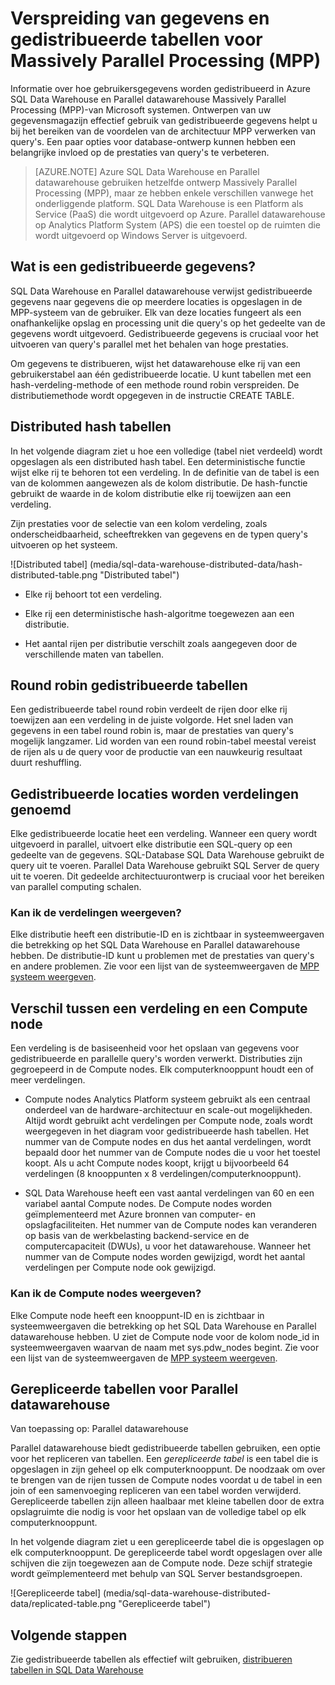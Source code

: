 <properties
   pageTitle="Gedistribueerde gegevens en opties voor de Massively Parallel Processing (MPP)-systemen van SQL Data Warehouse en Parallel datawarehouse verdeeld | Microsoft Azure"
   description="Informatie over hoe de gegevens worden verdeeld voor Massively Parallel Processing (MPP) en de opties voor het distribueren van tabellen in Azure SQL Data Warehouse en Parallel datawarehouse."
   services="sql-data-warehouse"
   documentationCenter="NA"
   authors="barbkess"
   manager="barbkess"
   editor=""/>

<tags
   ms.service="sql-data-warehouse"
   ms.devlang="NA"
   ms.topic="article"
   ms.tgt_pltfrm="NA"
   ms.workload="data-services"
   ms.date="10/10/2016"
   ms.author="barbkess"/>


# <a name="distributed-data-and-distributed-tables-for-massively-parallel-processing-mpp"></a>Verspreiding van gegevens en gedistribueerde tabellen voor Massively Parallel Processing (MPP)

Informatie over hoe gebruikersgegevens worden gedistribueerd in Azure SQL Data Warehouse en Parallel datawarehouse Massively Parallel Processing (MPP)-van Microsoft systemen. Ontwerpen van uw gegevensmagazijn effectief gebruik van gedistribueerde gegevens helpt u bij het bereiken van de voordelen van de architectuur MPP verwerken van query's. Een paar opties voor database-ontwerp kunnen hebben een belangrijke invloed op de prestaties van query's te verbeteren.  

>[AZURE.NOTE] Azure SQL Data Warehouse en Parallel datawarehouse gebruiken hetzelfde ontwerp Massively Parallel Processing (MPP), maar ze hebben enkele verschillen vanwege het onderliggende platform. SQL Data Warehouse is een Platform als Service (PaaS) die wordt uitgevoerd op Azure. Parallel datawarehouse op Analytics Platform System (APS) die een toestel op de ruimten die wordt uitgevoerd op Windows Server is uitgevoerd.

## <a name="what-is-distributed-data"></a>Wat is een gedistribueerde gegevens?

SQL Data Warehouse en Parallel datawarehouse verwijst gedistribueerde gegevens naar gegevens die op meerdere locaties is opgeslagen in de MPP-systeem van de gebruiker. Elk van deze locaties fungeert als een onafhankelijke opslag en processing unit die query's op het gedeelte van de gegevens wordt uitgevoerd. Gedistribueerde gegevens is cruciaal voor het uitvoeren van query's parallel met het behalen van hoge prestaties.

Om gegevens te distribueren, wijst het datawarehouse elke rij van een gebruikerstabel aan één gedistribueerde locatie.  U kunt tabellen met een hash-verdeling-methode of een methode round robin verspreiden. De distributiemethode wordt opgegeven in de instructie CREATE TABLE. 

## <a name="hash-distributed-tables"></a>Distributed hash tabellen
  
In het volgende diagram ziet u hoe een volledige (tabel niet verdeeld) wordt opgeslagen als een distributed hash tabel. Een deterministische functie wijst elke rij te behoren tot een verdeling. In de definitie van de tabel is een van de kolommen aangewezen als de kolom distributie. De hash-functie gebruikt de waarde in de kolom distributie elke rij toewijzen aan een verdeling.

Zijn prestaties voor de selectie van een kolom verdeling, zoals onderscheidbaarheid, scheeftrekken van gegevens en de typen query's uitvoeren op het systeem.
  
![Distributed tabel] (media/sql-data-warehouse-distributed-data/hash-distributed-table.png "Distributed tabel")  
  
-   Elke rij behoort tot een verdeling.  
  
-   Elke rij een deterministische hash-algoritme toegewezen aan een distributie.  
  
-   Het aantal rijen per distributie verschilt zoals aangegeven door de verschillende maten van tabellen.

## <a name="round-robin-distributed-tables"></a>Round robin gedistribueerde tabellen

Een gedistribueerde tabel round robin verdeelt de rijen door elke rij toewijzen aan een verdeling in de juiste volgorde. Het snel laden van gegevens in een tabel round robin is, maar de prestaties van query's mogelijk langzamer.  Lid worden van een round robin-tabel meestal vereist de rijen als u de query voor de productie van een nauwkeurig resultaat duurt reshuffling.

## <a name="distributed-storage-locations-are-called-distributions"></a>Gedistribueerde locaties worden verdelingen genoemd

Elke gedistribueerde locatie heet een verdeling. Wanneer een query wordt uitgevoerd in parallel, uitvoert elke distributie een SQL-query op een gedeelte van de gegevens. SQL-Database SQL Data Warehouse gebruikt de query uit te voeren. Parallel Data Warehouse gebruikt SQL Server de query uit te voeren. Dit gedeelde architectuurontwerp is cruciaal voor het bereiken van parallel computing schalen.

### <a name="can-i-view-the-distributions"></a>Kan ik de verdelingen weergeven?

Elke distributie heeft een distributie-ID en is zichtbaar in systeemweergaven die betrekking op het SQL Data Warehouse en Parallel datawarehouse hebben. De distributie-ID kunt u problemen met de prestaties van query's en andere problemen. Zie voor een lijst van de systeemweergaven de [MPP systeem weergeven](sql-data-warehouse-reference-tsql-statements.md).

## <a name="difference-between-a-distribution-and-a-compute-node"></a>Verschil tussen een verdeling en een Compute node

Een verdeling is de basiseenheid voor het opslaan van gegevens voor gedistribueerde en parallelle query's worden verwerkt. Distributies zijn gegroepeerd in de Compute nodes. Elk computerknooppunt houdt een of meer verdelingen.  

-   Compute nodes Analytics Platform systeem gebruikt als een centraal onderdeel van de hardware-architectuur en scale-out mogelijkheden. Altijd wordt gebruikt acht verdelingen per Compute node, zoals wordt weergegeven in het diagram voor gedistribueerde hash tabellen. Het nummer van de Compute nodes en dus het aantal verdelingen, wordt bepaald door het nummer van de Compute nodes die u voor het toestel koopt. Als u acht Compute nodes koopt, krijgt u bijvoorbeeld 64 verdelingen (8 knooppunten x 8 verdelingen/computerknooppunt). 

-   SQL Data Warehouse heeft een vast aantal verdelingen van 60 en een variabel aantal Compute nodes. De Compute nodes worden geïmplementeerd met Azure bronnen van computer- en opslagfaciliteiten. Het nummer van de Compute nodes kan veranderen op basis van de werkbelasting backend-service en de computercapaciteit (DWUs), u voor het datawarehouse. Wanneer het nummer van de Compute nodes worden gewijzigd, wordt het aantal verdelingen per Compute node ook gewijzigd. 

### <a name="can-i-view-the-compute-nodes"></a>Kan ik de Compute nodes weergeven?

Elke Compute node heeft een knooppunt-ID en is zichtbaar in systeemweergaven die betrekking op het SQL Data Warehouse en Parallel datawarehouse hebben.  U ziet de Compute node voor de kolom node_id in systeemweergaven waarvan de naam met sys.pdw_nodes begint. Zie voor een lijst van de systeemweergaven de [MPP systeem weergeven](sql-data-warehouse-reference-tsql-statements.md).

## <a name="Replicated"></a>Gerepliceerde tabellen voor Parallel datawarehouse 
  
Van toepassing op: Parallel datawarehouse

Parallel datawarehouse biedt gedistribueerde tabellen gebruiken, een optie voor het repliceren van tabellen. Een *gerepliceerde tabel* is een tabel die is opgeslagen in zijn geheel op elk computerknooppunt. De noodzaak om over te brengen van de rijen tussen de Compute nodes voordat u de tabel in een join of een samenvoeging repliceren van een tabel worden verwijderd. Gerepliceerde tabellen zijn alleen haalbaar met kleine tabellen door de extra opslagruimte die nodig is voor het opslaan van de volledige tabel op elk computerknooppunt.  
  
In het volgende diagram ziet u een gerepliceerde tabel die is opgeslagen op elk computerknooppunt. De gerepliceerde tabel wordt opgeslagen over alle schijven die zijn toegewezen aan de Compute node. Deze schijf strategie wordt geïmplementeerd met behulp van SQL Server bestandsgroepen.  
  
![Gerepliceerde tabel] (media/sql-data-warehouse-distributed-data/replicated-table.png "Gerepliceerde tabel") 
  
## <a name="next-steps"></a>Volgende stappen
  
Zie gedistribueerde tabellen als effectief wilt gebruiken, [distribueren tabellen in SQL Data Warehouse](sql-data-warehouse-tables-distribute.md)  
  



  
